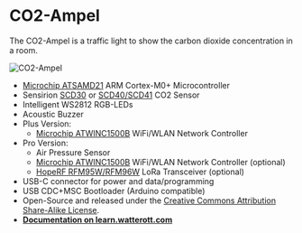 # CO2-Ampel
The CO2-Ampel is a traffic light to show the carbon dioxide concentration in a room.

![CO2-Ampel](https://github.com/watterott/CO2-Ampel/raw/master/hardware/CO2-Ampel-Diffusor.jpg)

* [Microchip ATSAMD21](https://www.microchip.com/wwwproducts/en/ATSAMD21G18) ARM Cortex-M0+ Microcontroller
* Sensirion [SCD30](https://www.sensirion.com/en/environmental-sensors/carbon-dioxide-sensors/carbon-dioxide-sensors-scd30/) or [SCD40/SCD41](https://www.sensirion.com/en/environmental-sensors/carbon-dioxide-sensors/carbon-dioxide-sensor-scd4x/) CO2 Sensor
* Intelligent WS2812 RGB-LEDs
* Acoustic Buzzer
* Plus Version:
  * [Microchip ATWINC1500B](http://www.microchip.com/wwwproducts/en/ATWINC1500) WiFi/WLAN Network Controller
* Pro Version:
  * Air Pressure Sensor
  * [Microchip ATWINC1500B](http://www.microchip.com/wwwproducts/en/ATWINC1500) WiFi/WLAN Network Controller (optional)
  * [HopeRF RFM95W/RFM96W](https://www.hoperf.com/modules/lora/index.html) LoRa Transceiver (optional)
* USB-C connector for power and data/programming
* USB CDC+MSC Bootloader (Arduino compatible)
* Open-Source and released under the [Creative Commons Attribution Share-Alike License](https://creativecommons.org/licenses/by-sa/4.0/).
* **[Documentation on learn.watterott.com](https://learn.watterott.com/breakouts/co2-ampel/)**
